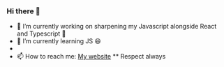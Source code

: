 ### Hi there 👋








- 🔭 I’m currently working on sharpening my Javascript alongside React and Typescript 💬 
- 🌱 I’m currently learning JS 😄
-
- 📫 How to reach me: [My website](https://www.sjsdevelopments.com)
** Respect always
